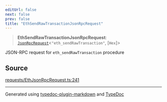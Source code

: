 ```yaml
---
editUrl: false
next: false
prev: false
title: "EthSendRawTransactionJsonRpcRequest"
---
```


> **EthSendRawTransactionJsonRpcRequest**: [`JsonRpcRequest`](/generated/tevm/api/type-aliases/jsonrpcrequest/)\<`"eth_sendRawTransaction"`, [`Hex`]\>

JSON-RPC request for `eth_sendRawTransaction` procedure

## Source

[requests/EthJsonRpcRequest.ts:241](https://github.com/evmts/tevm-monorepo/blob/main/vm/api/src/requests/EthJsonRpcRequest.ts#L241)

***
Generated using [typedoc-plugin-markdown](https://www.npmjs.com/package/typedoc-plugin-markdown) and [TypeDoc](https://typedoc.org/)
